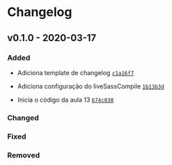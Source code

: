 # Changelog

## v0.1.0 - 2020-03-17

### Added

- Adiciona template de changelog [`c1a16f7`](https://github.com/borelanjo/css-basic/commit/c1a16f7e5c547aca5a8225a676269445396d326d)

- Adiciona configuração do liveSassCompile [`1b13b3d`](https://github.com/borelanjo/css-basic/commit/1b13b3db8c622904c43e7208669b66672c4648d6)

- Inicia o código da aula 13 [`674c038`](https://github.com/borelanjo/css-basic/commit/674c038cda9342719e77b60df84ffd12ec7846e3)

### Changed

### Fixed

### Removed
